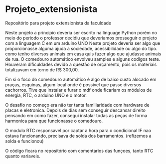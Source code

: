 # Projeto_extensionista
Repositório para projeto extensionista da faculdade

Neste projeto a principio deveria ser escrito na linguage Python porém no meio do periodo
o professor decidiu que deveriamos prosseguir o projeto com a linguagem C em um arduino UNO
Neste projeto deveria ser algo que proporcionasse alguma ajuda a sociedade, acessibilidade
ou algo do tipo.
como tenho diversos animais em casa quis fazer algo que ajudasse animais de rua.
O comedouro automático envolveu samples e alguns codigos teste.
Houveram dificuldades devido a questão de orçamento, pois os materiais totalizavam em torno de R$ 300,00.

Em si o foco do comedouro automático é algo de baixo custo alocado em praças, esquinas, 
algum local onde é possivel que passe diversos cachorros.
Tive que instalar e furar o mdf onde ficariam os módulos de energia, RTC, o arduino UNO e o motor.

O desafio no começo era não ter tanta familiaridade com hardware de placas e eletronica.
Depois de dias sem conseguir descansar direito pensando em como fazer, consegui instalar todas as peças 
de forma harmonica para que funcionasse o comedouro.

O modulo RTC responsavel por captar a hora para o condicional IF nao estava funcionando, precisava de solda dos barramentos.
(refizemos a solda  e funcionou)

O código ficara no repositório com comentarios das funçoes, tanto RTC quanto variaveis.




